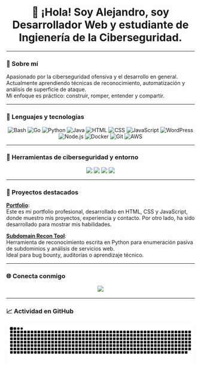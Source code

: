 <h1 align="center">👋 ¡Hola! Soy Alejandro, soy Desarrollador Web y estudiante de Ingienería de la Ciberseguridad.</h1>

---

### 🧠 Sobre mí

Apasionado por la ciberseguridad ofensiva y el desarrollo en general.  
Actualmente aprendiendo técnicas de reconocimiento, automatización y análisis de superficie de ataque.  
Mi enfoque es práctico: construir, romper, entender y compartir.

---

### 🧱 Lenguajes y tecnologías

<div align="center">
  <img src="https://skillicons.dev/icons?i=bash" height="60" alt="Bash" />
  <img src="https://skillicons.dev/icons?i=go" height="60" alt="Go" />
  <img src="https://skillicons.dev/icons?i=py" height="60" alt="Python" />
  <img src="https://skillicons.dev/icons?i=java" height="60" alt="Java" />
  <img src="https://skillicons.dev/icons?i=html" height="60" alt="HTML" />
  <img src="https://skillicons.dev/icons?i=css" height="60" alt="CSS" />
  <img src="https://skillicons.dev/icons?i=javascript" height="60" alt="JavaScript" />
  <img src="https://skillicons.dev/icons?i=wordpress" height="60" alt="WordPress" />
  <img src="https://skillicons.dev/icons?i=nodejs" height="60" alt="Node.js" />
  <img src="https://skillicons.dev/icons?i=docker" height="60" alt="Docker" />
  <img src="https://skillicons.dev/icons?i=git" height="60" alt="Git" />
  <img src="https://skillicons.dev/icons?i=aws" height="60" alt="AWS" />
</div>

---

### 🔐 Herramientas de ciberseguridad y entorno

<div align="center">
  <img src="https://img.shields.io/badge/Nmap-Network%20Scanner-blue?style=for-the-badge" height="32" />
  <img src="https://img.shields.io/badge/BurpSuite-Tool-red?style=for-the-badge&logoColor=white" height="32" />
  <img src="https://img.shields.io/badge/Parrot%20OS-Hacking-gray?style=for-the-badge&logo=linux&logoColor=white" height="32" />
  <img src="https://img.shields.io/badge/CMD%20%7C%20Terminal-black?style=for-the-badge&logo=windows&logoColor=white" height="32" />
</div>



---

### 🔎 Proyectos destacados

[**Portfolio**](https://github.com/inknot8x-sudo/Portfolio):  
Este es mi portfolio profesional, desarrollado en HTML, CSS y JavaScript, donde muestro mis proyectos, experiencia y contacto. Por otro lado, ha sido desarrollado para mostrar mis habilidades.


[**Subdomain Recon Tool**](https://github.com/inknot8x-sudo/subdomain-recon):  
Herramienta de reconocimiento escrita en Python para enumeración pasiva de subdominios y análisis de servicios web.  
Ideal para bug bounty, auditorías o aprendizaje técnico.


---

### 🌐 Conecta conmigo

<div align="center">
  <a href="https://www.linkedin.com/in/alejandro-martinez-begines-2884a029b" target="_blank">
    <img src="https://img.shields.io/static/v1?message=LinkedIn&logo=linkedin&label=&color=0077B5&logoColor=white&labelColor=&style=for-the-badge" height="25" />
  </a>
</div>

---

### 📈 Actividad en GitHub

<picture>
  <source media="(prefers-color-scheme: dark)" srcset="https://raw.githubusercontent.com/Platane/snk/output/github-contribution-grid-snake-dark.svg">
  <source media="(prefers-color-scheme: light)" srcset="https://raw.githubusercontent.com/Platane/snk/output/github-contribution-grid-snake.svg">
  <img alt="contribution graph" src="https://raw.githubusercontent.com/Platane/snk/output/github-contribution-grid-snake.svg">
</picture>
